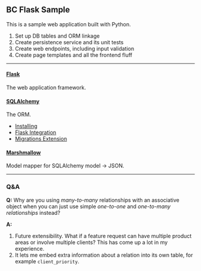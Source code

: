 ## BC Flask Sample
This is a sample web application built with Python.

1. Set up DB tables and ORM linkage
2. Create persistence service and its unit tests
3. Create web endpoints, including input validation
4. Create page templates and all the frontend fluff

---

#### [Flask](http://flask.pocoo.org/docs/0.12/quickstart/)
The web application framework.

#### [SQLAlchemy](https://www.sqlalchemy.org/)
The ORM.
- [Installing](http://docs.sqlalchemy.org/en/latest/intro.html?highlight=pip#installation-guide)
- [Flask Integration](http://flask.pocoo.org/docs/0.12/quickstart/)
- [Migrations Extension](https://flask-migrate.readthedocs.io/en/latest/)

#### [Marshmallow](https://marshmallow.readthedocs.io/en/latest/)
Model mapper for SQLAlchemy model -> JSON.

---
### Q&A
**Q:**
Why are you using _many-to-many_ relationships with an associative object when you can just use simple _one-to-one_ and _one-to-many relationships_ instead?

**A:**
1. Future extensibility. What if a feature request can have multiple product areas or involve multiple clients? This has come up a lot in my experience.
2. It lets me embed extra information about a relation into its own table, for example `client_priority`.